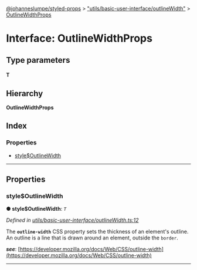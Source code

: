 [@johanneslumpe/styled-props](../README.md) > ["utils/basic-user-interface/outlineWidth"](../modules/_utils_basic_user_interface_outlinewidth_.md) > [OutlineWidthProps](../interfaces/_utils_basic_user_interface_outlinewidth_.outlinewidthprops.md)

# Interface: OutlineWidthProps

## Type parameters
#### T 
## Hierarchy

**OutlineWidthProps**

## Index

### Properties

* [style$OutlineWidth](_utils_basic_user_interface_outlinewidth_.outlinewidthprops.md#style_outlinewidth)

---

## Properties

<a id="style_outlinewidth"></a>

###  style$OutlineWidth

**● style$OutlineWidth**: *`T`*

*Defined in [utils/basic-user-interface/outlineWidth.ts:12](https://github.com/johanneslumpe/styled-props/blob/8e709f1/src/utils/basic-user-interface/outlineWidth.ts#L12)*

The **`outline-width`** CSS property sets the thickness of an element's outline. An outline is a line that is drawn around an element, outside the `border`.

*__see__*: [https://developer.mozilla.org/docs/Web/CSS/outline-width](https://developer.mozilla.org/docs/Web/CSS/outline-width)

___

